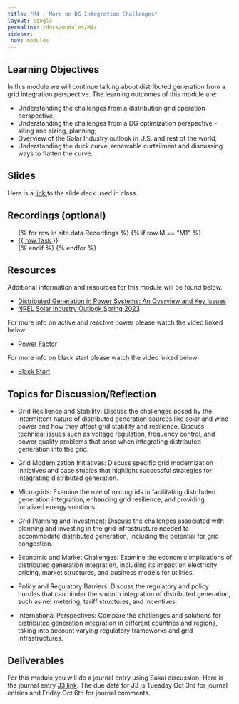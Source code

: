 ```yaml
---
title: "M4 - More on DG Integration Challenges"
layout: single
permalink: /docs/modules/M4/
sidebar:
 nav: modules
---
```


## Learning Objectives

In this module we will continue talking about distributed generation from a grid integration perspective. The learning outcomes of this module are:

* Understanding the challenges from a distribution grid operation perspective;
* Understanding the challenges from a DG optimization perspective - siting and sizing, planning;
* Overview of the Solar Industry outlook in U.S. and rest of the world;
* Understanding the duck curve, renewable curtailment and discussing ways to flatten the curve.

## Slides

Here is a <a href="/docs/modules/PPTS/PSE_M4_F23_DGIntegrationChallenges.pdf" > link </a> to the slide deck used in class.


## Recordings (optional)
  <ul>
  {% for row in site.data.Recordings %}
  {% if row.M == "M1" %}
  <li> <a href="{{ row.link }}" target="_blank">{{ row.Task }}</a></li>
  {% endif %}
  {% endfor %}
  </ul>

## Resources

Additional information and resources for this module will be found below. <br>

* <a href="/docs/modules/readings/M4_DG_Overview_KeyExamples.pdf" > Distributed Generation in Power Systems: An Overview and Key Issues </a>
* <a href="/docs/modules/readings/M4_NREL_Solar_S2023.pdf" > NREL Solar Industry Outlook Spring 2023 </a>

For more info on active and reactive power please watch the video linked below:

* [Power Factor](https://www.youtube.com/watch?v=Tv_7XWf96gg)

For more info on black start please watch the video linked below:

* [Black Start](https://www.youtube.com/watch?v=uOSnQM1Zu4w)

## Topics for Discussion/Reflection

* Grid Resilience and Stability: Discuss the challenges posed by the intermittent nature of distributed generation sources like solar and wind power and how they affect grid stability and resilience. Discuss technical issues such as voltage regulation, frequency control, and power quality problems that arise when integrating distributed generation into the grid.

* Grid Modernization Initiatives: Discuss specific grid modernization initiatives and case studies that highlight successful strategies for integrating distributed generation.

* Microgrids: Examine the role of microgrids in facilitating distributed generation integration, enhancing grid resilience, and providing localized energy solutions.

* Grid Planning and Investment: Discuss the challenges associated with planning and investing in the grid infrastructure needed to accommodate distributed generation, including the potential for grid congestion.

* Economic and Market Challenges: Examine the economic implications of distributed generation integration, including its impact on electricity pricing, market structures, and business models for utilities.

* Policy and Regulatory Barriers: Discuss the regulatory and policy hurdles that can hinder the smooth integration of distributed generation, such as net metering, tariff structures, and incentives.

* International Perspectives: Compare the challenges and solutions for distributed generation integration in different countries and regions, taking into account varying regulatory frameworks and grid infrastructures.

## Deliverables

For this module you will do a journal entry using Sakai discussion. Here is the journal entry [J3 link](). The due date for J3 is Tuesday Oct 3rd for journal entries and Friday Oct 6th for journal comments.
